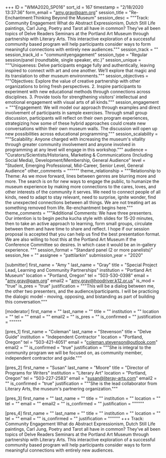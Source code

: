 +++
ID = "WMA2020_SP016"
sort_id = 167
timestamp = "2/18/2020 13:37:36"
form_email = "amy.gray@pam.org"
session_title = "Re-Enchantment:Thinking Beyond the Museum"
session_desc = """Track: Community Engagement What do Abstract Expressionism, Dutch Still Life paintings, Carl Jung, Poetry and Tarot all have in common? They’ve all been topics of Delve Readers Seminars at the Portland Art Museum through partnership with Literary Arts. This interactive exploration of a successful community based program will help participants consider ways to form meaningful connections with entirely new audiences."""
session_track = ""
session_track_id = "communityengagement"
session_type = "Regular session/panel (roundtable, single speaker, etc.)"
session_unique = """Uniqueness: Delve participants engage fully and authentically, leaving inspired to connect with art and one another. We’ll explore that magic and its translation to other museum environments."""
session_objectives = """Objectives: Explore the value of creative partnership with other organizations to bring fresh perspectives. 2. Inspire participants to experiment with new educational methods through connections across disciplines. 3. Provide tools for strengthening visitors’ intellectual and emotional engagement with visual arts of all kinds."""
session_engagement = """Engagement: We will model our approach through examples and direct involvement of participants in sample exercises. Through small group discussion, participants will reflect on their own program experiences, strategizing how some of these hybrid approaches could create new conversations within their own museum walls. The discussion will open up new possibilities across educational programming."""
session_scalability = """Scalability: Anyone charged with increasing the museum's vitality through greater community involvement and anyone involved in programming at any level will engage in this workshop."""
audience = "Curators/Scientists/Historians, Marketing & Communications (Including Social Media), Development/Membership, General Audience"
level = "Student, Emerging Professional, Mid-Career, Senior Level, General Audience"
other_comments = """"""
theme_relationship = """Relationship to Theme: As we move forward, lines between genres are blurring more and more. The search is on for new ways to engage the public, to humanize the museum experience by making more connections to the cares, loves, and other interests of the community it serves. We need to connect people of all kinds, need to adapt to stay relevant, need to surprise, ignite wonder, find the unexpected connections between all things. We are not treating art as something removed from life. Re-enchantment begins here."""
theme_comments = """Additional Comments: We have three presenters. Our intention is to begin pecha kucha style with slides for 15-20 minutes, then to take an active approach to learning, form small groups, circulate between them and have time to share and reflect. I hope if our session proposal is accepted that you can help us find the best presentation format. We are also willing to host this at the Portland Art Museum if the Conference Committee so desires. In which case it would be an in-gallery experience. """
session_format = "Standard panel (2 or more panelists)"
session_fee = ""
assignee = "pattilarkin"
submission_year = "2020"

[submitter]
first_name = "Amy "
last_name = "Gray"
title = "Special Project Lead, Learning and Community Partnerships"
institution = "Portland Art Museum"
location = "Portland, Oregon"
tel = "503-530-0398"
email = "amy.gray@pam.org"
email2 = "amy.gray@hoodriver.k12.or.us"
is_mod = "true"
is_pres = "true"
justification = """This will be a dialog between me, the other two presenters, and the audience/participants.  I will be practicing the dialogic model - moving, opposing, and bistanding as part of building this conversation."""

[moderator]
first_name = ""
last_name = ""
title = ""
institution = ""
location = ""
tel = ""
email = ""
email2 = ""
is_pres = ""
is_confirmed = ""
justification = """"""

[pres_1]
first_name = "Coleman"
last_name = "Stevenson"
title = "Delve Guide"
institution = "Independent Contractor "
location = "Portland, Oregon"
tel = "503-421-4051"
email = "coleman.stevenson@outlook.com"
email2 = ""
is_confirmed = "true"
justification = """She is integral to the community program we will be focused on, as community member, independent contractor and guide."""

[pres_2]
first_name = "Susan"
last_name = "Moore"
title = "Director of Programs for Writers"
institution = "Literary Art"
location = "Portland, Oregon"
tel = "503-227-2583"
email = "susan@literay-arts.com"
email2 = ""
is_confirmed = "true"
justification = """She is the lead collaborator from Literary Arts, the museum's partnering organization."""

[pres_3]
first_name = ""
last_name = ""
title = ""
institution = ""
location = ""
tel = ""
email = ""
email2 = ""
is_confirmed = ""
justification = """"""

[pres_4]
first_name = ""
last_name = ""
title = ""
institution = ""
location = ""
tel = ""
email = ""
is_confirmed = ""
justification = """"""
+++
Track: Community Engagement What do Abstract Expressionism, Dutch Still Life paintings, Carl Jung, Poetry and Tarot all have in common? They’ve all been topics of Delve Readers Seminars at the Portland Art Museum through partnership with Literary Arts. This interactive exploration of a successful community based program will help participants consider ways to form meaningful connections with entirely new audiences.